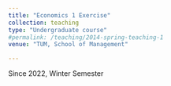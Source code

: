 ```yaml
---
title: "Economics 1 Exercise"
collection: teaching
type: "Undergraduate course"
#permalink: /teaching/2014-spring-teaching-1
venue: "TUM, School of Management"

---
```


Since 2022, Winter Semester


